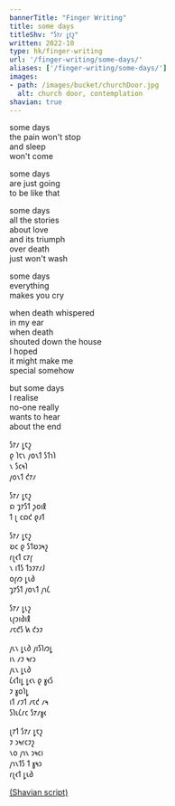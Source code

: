 ```yaml
---
bannerTitle: "Finger Writing" 
title: some days 
titleShv: "𐑕𐑳𐑥 𐑛𐑱𐑟"
written: 2022-10
type: hk/finger-writing
url: '/finger-writing/some-days/'
aliases: ['/finger-writing/some-days/']
images:
- path: /images/bucket/churchDoor.jpg 
  alt: church door, contemplation 
shavian: true
---
```


<div class="latin">

some days  
the pain won't stop  
and sleep  
won't come  

some days  
are just going  
to be like that  

some days  
all the stories  
about love  
and its triumph  
over death  
just won't wash  

some days   
everything  
makes you cry  

when death whispered  
in my ear  
when death  
shouted down the house  
I hoped  
it might make me  
special somehow  
  
but some days  
I realise  
no-one really  
wants to hear  
about the end  

</div>

<div class="shavian">

𐑕𐑳𐑥 𐑛𐑱𐑟  
𐑞 𐑐𐑱𐑯 𐑢𐑴𐑯𐑑 𐑕𐑑𐑪𐑐  
𐑯 𐑕𐑤𐑰𐑐  
𐑢𐑴𐑯𐑑 𐑒𐑳𐑥

𐑕𐑳𐑥 𐑛𐑱𐑟  
𐑸 𐑡𐑳𐑕𐑑 𐑜𐑴𐑦𐑙  
𐑑 𐑚 𐑤𐑸𐑒 𐑞𐑨𐑑

𐑕𐑳𐑥 𐑛𐑱𐑟  
𐑹𐑤 𐑞 𐑕𐑑𐑹𐑮𐑰𐑟  
𐑩𐑚𐑬𐑑 𐑤𐑳𐑝  
𐑯 𐑦𐑑𐑕 𐑑𐑮𐑲𐑳𐑥𐑓  
𐑴𐑝𐑼 𐑛𐑧𐑔  
𐑡𐑳𐑕𐑑 𐑢𐑴𐑯𐑑 𐑢𐑪𐑖

𐑕𐑳𐑥 𐑛𐑧𐑟  
𐑧𐑝𐑮𐑦𐑔𐑦𐑙  
𐑥𐑱𐑒𐑕 𐑿 𐑒𐑮𐑲  

𐑢𐑧𐑯 𐑛𐑧𐑔 𐑢𐑦𐑕𐑐𐑼𐑛  
𐑦𐑯 𐑥𐑲 𐑰𐑩𐑮  
𐑢𐑧𐑯 𐑛𐑧𐑔  
𐑖𐑬𐑑𐑦𐑛 𐑛𐑬𐑯 𐑞 𐑣𐑬𐑕  
𐑲 𐑣𐑴𐑐𐑛  
𐑦𐑑 𐑥𐑲𐑑 𐑥𐑱𐑒 𐑥𐑰  
𐑕𐑐𐑧𐑖𐑩𐑤 𐑕𐑳𐑥𐑣𐑬

𐑚𐑳𐑑 𐑕𐑳𐑥 𐑛𐑱𐑟  
𐑲 𐑮𐑰𐑩𐑤𐑲𐑟  
𐑯𐑴 𐑢𐑪𐑯 𐑮𐑰𐑤𐑦  
𐑢𐑪𐑯𐑑𐑕 𐑑 𐑣𐑰𐑮  
𐑩𐑚𐑬𐑑 𐑛𐑧𐑔

[(Shavian script)](/shavian/intro)

</div>
